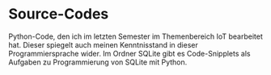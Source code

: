 # Source-Codes
Python-Code, den ich im letzten Semester im Themenbereich IoT bearbeitet hat. 
Dieser spiegelt auch meinen Kenntnisstand in dieser Programmiersprache wider. 
Im Ordner SQLite gibt es Code-Snipplets als Aufgaben zu Programmierung von SQLite mit Python.
